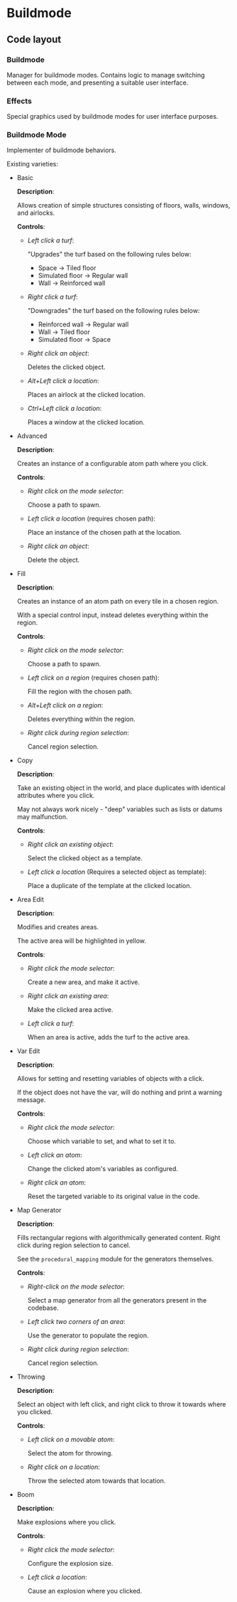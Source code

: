 # Buildmode

## Code layout

### Buildmode

Manager for buildmode modes. Contains logic to manage switching between each mode, and presenting a suitable user interface.

### Effects

Special graphics used by buildmode modes for user interface purposes.

### Buildmode Mode

Implementer of buildmode behaviors.

Existing varieties:

- Basic

    **Description**:

    Allows creation of simple structures consisting of floors, walls, windows, and airlocks.

    **Controls**:
    - _Left click a turf_:

        "Upgrades" the turf based on the following rules below:
        - Space -> Tiled floor
        - Simulated floor -> Regular wall
        - Wall -> Reinforced wall

    - _Right click a turf_:

        "Downgrades" the turf based on the following rules below:
        - Reinforced wall -> Regular wall
        - Wall -> Tiled floor
        - Simulated floor -> Space

    - _Right click an object_:

        Deletes the clicked object.

    - _Alt+Left click a location_:

        Places an airlock at the clicked location.

    - _Ctrl+Left click a location_:

        Places a window at the clicked location.

- Advanced

    **Description**:

    Creates an instance of a configurable atom path where you click.

    **Controls**:
    - _Right click on the mode selector_:

        Choose a path to spawn.

    - _Left click a location_ (requires chosen path):

        Place an instance of the chosen path at the location.

    - _Right click an object_:

        Delete the object.

- Fill

    **Description**:

    Creates an instance of an atom path on every tile in a chosen region.

    With a special control input, instead deletes everything within the region.

    **Controls**:
    - _Right click on the mode selector_:

        Choose a path to spawn.

    - _Left click on a region_ (requires chosen path):

        Fill the region with the chosen path.

    - _Alt+Left click on a region_:

        Deletes everything within the region.

    - _Right click during region selection_:

        Cancel region selection.

- Copy

    **Description**:

    Take an existing object in the world, and place duplicates with identical attributes where you click.

    May not always work nicely - "deep" variables such as lists or datums may malfunction.

    **Controls**:
    - _Right click an existing object_:

        Select the clicked object as a template.

    - _Left click a location_ (Requires a selected object as template):

        Place a duplicate of the template at the clicked location.

- Area Edit

    **Description**:

    Modifies and creates areas.

    The active area will be highlighted in yellow.

    **Controls**:
    - _Right click the mode selector_:

        Create a new area, and make it active.

    - _Right click an existing area_:

        Make the clicked area active.

    - _Left click a turf_:

        When an area is active, adds the turf to the active area.

- Var Edit

    **Description**:

    Allows for setting and resetting variables of objects with a click.

    If the object does not have the var, will do nothing and print a warning message.

    **Controls**:
    - _Right click the mode selector_:

        Choose which variable to set, and what to set it to.

    - _Left click an atom_:

        Change the clicked atom's variables as configured.

    - _Right click an atom_:

        Reset the targeted variable to its original value in the code.

- Map Generator

    **Description**:

    Fills rectangular regions with algorithmically generated content. Right click during region selection to cancel.

    See the `procedural_mapping` module for the generators themselves.

    **Controls**:
    - _Right-click on the mode selector_:

        Select a map generator from all the generators present in the codebase.

    - _Left click two corners of an area_:

        Use the generator to populate the region.

    - _Right click during region selection_:

        Cancel region selection.

- Throwing

    **Description**:

    Select an object with left click, and right click to throw it towards where you clicked.

    **Controls**:
    - _Left click on a movable atom_:

        Select the atom for throwing.

    - _Right click on a location_:

        Throw the selected atom towards that location.

- Boom

    **Description**:

    Make explosions where you click.

    **Controls**:
    - _Right click the mode selector_:

        Configure the explosion size.

    - _Left click a location_:

        Cause an explosion where you clicked.
